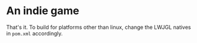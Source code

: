# An indie game
That's it. To build for platforms other than linux, change the LWJGL natives in `pom.xml` accordingly.